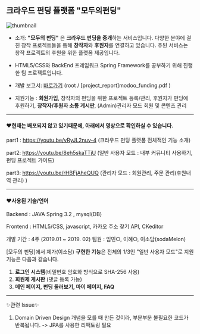 ## 크라우드 펀딩 플랫폼 "모두의펀딩"
![thumbnail](https://github.com/sodaMelon/modooFunding/blob/master/thumbnail.gif?raw=true)

- 소개:  **"모두의 펀딩"** 은 **크라우드 펀딩을 중개**하는 서비스입니다.
다양한 분야에 걸친 창작 프로젝트들을 통해 **창작자**와 **후원자**를 연결하고 있습니다.   주된 서비스는 창작 프로젝트의 후원을 위한 플랫폼 제공입니다.

- HTML5/CSS와 BackEnd 프레임워크 Spring Framework를 공부하기 위해 진행한 팀 프로젝트입니다.

- 개발 보고서: [바로가기](https://github.com/sodaMelon/modooFunding/blob/master/%5Bproject_report%5Dmodoo_funding.pdf) (root / [project_report]modoo_funding.pdf )

- 지원기능 : **회원가입**, 창작자의 펀딩을 위한 프로젝트 등록/관리, 후원자가 펀딩에 후원하기, **창작자/후원자 소통 게시판**, (Admin)관리자 모드 회원 및 콘텐츠 관리

------------------------------------------------------------------------------------------------------------

#### ❤현재는 배포되지 않고 있기때문에, 아래에서 영상으로 확인하실 수 있습니다. 


part1 : https://youtu.be/vRyJL2nuv-4 (크라우드 펀딩 플랫폼 전체적인 기능 소개)

part2: https://youtu.be/8eh5skaTTjU (일반 사용자 모드 : 내부 커뮤니티 사용하기, 펀딩 프로젝트 가이드)

part3: https://youtu.be/rHBFjAheQUQ (관리자 모드 : 회원관리, 주문 관리(후원내역 관리) )

------------------------------------------------------------------------------------------------------------

#### ❤사용된 기술/언어

Backend : JAVA Spring 3.2 , mysql(DB)

Frontend : HTML5/CSS, javascript, 카카오 주소 찾기 API, CKeditor

개발 기간 : 4주 (2019.01 ~ 2019. 02)
팀원 : 임민○, 이혜○, 이소담(sodaMelon)


[모두의 펀딩]에서 제가(이소담) **구현한 기능**은 전체의 1/3인 "일반 사용자 모드"로 지원 기능은 다음과 같습니다.
1. **로그인 시스템**(비밀번호 암호화 방식으로 SHA-256 사용)
2. **회원제 게시판** (댓글 등록 가능)
3. **메인 페이지, 펀딩 둘러보기, 마이 페이지, FAQ**

---------------------------------------------------------------------------------------------------------------
✨관련 Issue✨
1. Domain Driven Design 개념을 모를 때 만든 것이라, 부분부분 불필요한 코드가 반복됩니다.
-> JPA를 사용한 리팩토링 필요
